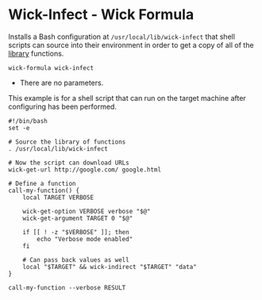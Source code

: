 Wick-Infect - Wick Formula
==========================

Installs a Bash configuration at `/usr/local/lib/wick-infect` that shell scripts can source into their environment in order to get a copy of all of the [library] functions.

    wick-formula wick-infect

* There are no parameters.

This example is for a shell script that can run on the target machine after configuring has been performed.

    #!/bin/bash
    set -e

    # Source the library of functions
    . /usr/local/lib/wick-infect

    # Now the script can download URLs
    wick-get-url http://google.com/ google.html

    # Define a function
    call-my-function() {
        local TARGET VERBOSE

        wick-get-option VERBOSE verbose "$@"
        wick-get-argument TARGET 0 "$@"

        if [[ ! -z "$VERBOSE" ]]; then
            echo "Verbose mode enabled"
        fi

        # Can pass back values as well
        local "$TARGET" && wick-indirect "$TARGET" "data"
    }

    call-my-function --verbose RESULT


[Library]:  ../../lib/README.md
